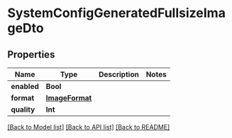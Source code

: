 # SystemConfigGeneratedFullsizeImageDto

## Properties
Name | Type | Description | Notes
------------ | ------------- | ------------- | -------------
**enabled** | **Bool** |  | 
**format** | [**ImageFormat**](ImageFormat.md) |  | 
**quality** | **Int** |  | 

[[Back to Model list]](../README.md#documentation-for-models) [[Back to API list]](../README.md#documentation-for-api-endpoints) [[Back to README]](../README.md)


